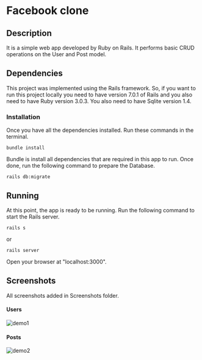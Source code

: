 # Facebook clone 

## Description
It is a simple web app developed by Ruby on Rails. It performs basic CRUD operations on the User and Post model.

## Dependencies
This project was implemented using the Rails framework. So, if you want to run this project locally you need to have version 7.0.1 of Rails and you also need to have Ruby version 3.0.3. You also need to have Sqlite version 1.4.

### Installation
Once you have all the dependencies installed. Run these commands in the terminal.
```
bundle install
```
Bundle is install all dependencies that are required in this app to run.
Once done, run the following command to prepare the Database.
```
rails db:migrate
```
## Running
At this point, the app is ready to be running. Run the following command to start the Rails server.

```
rails s 
```
or 
```
rails server
```
Open your browser at "localhost:3000".

## Screenshots
All screenshots added in Screenshots folder.

#### Users

![demo1](https://user-images.githubusercontent.com/97512710/150774611-5af095ce-674f-447f-92f3-85b72143d27d.png)

#### Posts

![demo2](https://user-images.githubusercontent.com/97512710/150774739-e83686fb-cf80-4544-bbd1-e4181bc60c04.png)



